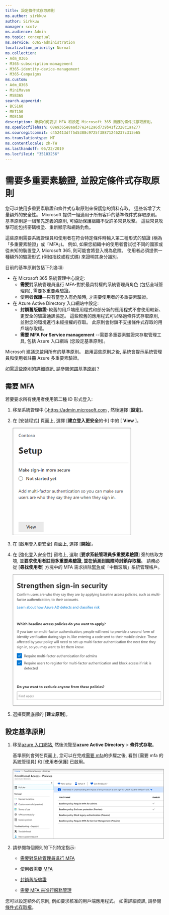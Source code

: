 ```yaml
---
title: 設定條件式存取原則
ms.author: sirkkuw
author: Sirkkuw
manager: scotv
ms.audience: Admin
ms.topic: conceptual
ms.service: o365-administration
localization_priority: Normal
ms.collection:
- Adm_O365
- M365-subscription-management
- M365-identity-device-management
- M365-Campaigns
ms.custom:
- Adm_O365
- MiniMaven
- MSB365
search.appverid:
- BCS160
- MET150
- MOE150
description: 瞭解如何要求 MFA 和設定 Microsoft 365 商務的條件式存取原則。
ms.openlocfilehash: 08e9365e8aad37e2412a6d739b41f2328c1aa277
ms.sourcegitcommit: c452413dff5d5388c9725f38871246237c313e65
ms.translationtype: MT
ms.contentlocale: zh-TW
ms.lasthandoff: 06/22/2019
ms.locfileid: "35183256"
---
```

# <a name="require-multi-factor-authentication-and-set-up-conditional-access-policies"></a>需要多重要素驗證, 並設定條件式存取原則

您可以使用多重要素驗證和條件式存取原則來保護您的資料存取。 這些新增了大量額外的安全性。 Microsoft 提供一組適用于所有客戶的基準條件式存取原則。 基準原則是一組預先定義的原則, 可協助保護組織不受許多常見攻擊。 這些常見攻擊可能包括密碼噴塗、重新顯示和網路釣魚。

這些原則需要系統管理員和使用者在符合特定條件時輸入第二種形式的驗證 (稱為「多重要素驗證」或「MFA」)。 例如, 如果您組織中的使用者嘗試從不同的國家或從未知的裝置登入 Microsoft 365, 則可能會將登入視為危險。 使用者必須提供一種額外的驗證形式 (例如指紋或程式碼) 來證明其身分識別。 

目前的基準原則包括下列各項:
- 在 Microsoft 365 系統管理中心設定:
    - **需要**對系統管理員進行 MFA-對於最具特權的系統管理員角色 (包括全域管理員), 需要多重要素驗證。
    - 使用者**保護**—只有當登入有危險時, 才需要使用者的多重要素驗證。 
- 在 Azure Active Directory 入口網站中設定:
    - **封鎖舊版驗證**-較舊的用戶端應用程式和部分新的應用程式不會使用較新、更安全的驗證通訊協定。 這些較舊的應用程式可以略過條件式存取原則, 並對您的環境進行未經授權的存取。 此原則會封鎖不支援條件式存取的用戶端存取權。 
    - **需要 MFA For Service management** --需要多重要素驗證來存取管理工具, 包括 Azure 入口網站 (您設定基準原則)。 

Microsoft 建議您啟用所有的基準原則。 啟用這些原則之後, 系統會提示系統管理員和使用者註冊 Azure 多重要素驗證。

如需這些原則的詳細資訊, 請參閱[何謂基準原則](https://docs.microsoft.com/azure/active-directory/conditional-access/concept-baseline-protection)？


## <a name="require-mfa"></a>需要 MFA

若要要求所有使用者使用第二種 ID 形式登入:

1. 移至系統管理中心<a href="https://go.microsoft.com/fwlink/p/?linkid=837890" target="_blank">https://admin.microsoft.com</a> , 然後選擇 [**設定**]。

2. 在 [安裝程式] 頁面上, 選擇 [**建立登入更安全**的卡] 中的 [ **View** ]。


    ![請登入更安全的卡。](media/setupmfa.png)
3. 在 [啟用登入更安全] 頁面上, 選擇 [**開始**]。
 
4. 在 [強化登入安全性] 窗格上, 選取 [**要求系統管理員多重要素驗證**] 旁的核取方塊, 並**要求使用者註冊多重要素驗證, 並在偵測到風險時封鎖存取權**。
    請務必從 [**尋找使用者**] 方塊中的 MFA 需求排除[緊急](m365-campaigns-protect-admin-accounts.md#create-an-emergency-admin-account)或「中斷玻璃」系統管理帳戶。
    
    ![增強 [內接安全性] 頁面。](media/requiremfa.png)

5. 選擇頁面底部的 [**建立原則**]。

## <a name="set-up-baseline-policies"></a>設定基準原則

1. 移至[azure 入口網站](https://portal.azure.com), 然後流覽至**azure Active Directory** \> **條件式存取**。
    
    基準原則會列在頁面上, 您可以在完成[需要 mfa](#require-mfa)的步驟之後, 看到 [需要 mfa 的系統管理員] 和 [使用者保護] 已啟用。

    ![列出條件式存取的基準原則的頁面。](media/casettings.png)
2. 請參閱每個原則的下列特定指示:

    - [需要對系統管理員進行 MFA](https://docs.microsoft.com/en-us/azure/active-directory/conditional-access/howto-baseline-protect-administrators)

       
    -   [使用者需要 MFA](https://docs.microsoft.com/en-us/azure/active-directory/conditional-access/howto-baseline-protect-end-users)  
    - [封鎖舊版驗證](https://docs.microsoft.com/en-us/azure/active-directory/conditional-access/howto-baseline-protect-legacy-auth)
    - [需要 MFA 來進行服務管理](https://docs.microsoft.com/azure/active-directory/conditional-access/howto-baseline-protect-azure)

您可以設定額外的原則, 例如要求核准的用戶端應用程式。 如需詳細資訊, 請參閱[條件式存取檔](https://docs.microsoft.com/azure/active-directory/conditional-access/)。
